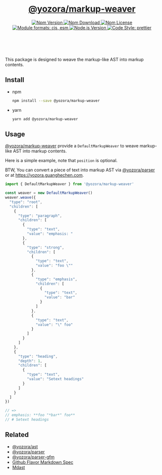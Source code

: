 <header>
  <h1 align="center">
    <a href="https://github.com/yozorajs/yozora/tree/main/packages/markup-weaver#readme">@yozora/markup-weaver</a>
  </h1>
  <div align="center">
    <a href="https://www.npmjs.com/package/@yozora/markup-weaver">
      <img
        alt="Npm Version"
        src="https://img.shields.io/npm/v/@yozora/markup-weaver.svg"
      />
    </a>
    <a href="https://www.npmjs.com/package/@yozora/markup-weaver">
      <img
        alt="Npm Download"
        src="https://img.shields.io/npm/dm/@yozora/markup-weaver.svg"
      />
    </a>
    <a href="https://www.npmjs.com/package/@yozora/markup-weaver">
      <img
        alt="Npm License"
        src="https://img.shields.io/npm/l/@yozora/markup-weaver.svg"
      />
    </a>
    <a href="#install">
      <img
        alt="Module formats: cjs, esm"
        src="https://img.shields.io/badge/module_formats-cjs%2C%20esm-green.svg"
      />
    </a>
    <a href="https://github.com/nodejs/node">
      <img
        alt="Node.js Version"
        src="https://img.shields.io/node/v/@yozora/markup-weaver"
      />
    </a>
    <a href="https://github.com/prettier/prettier">
      <img
        alt="Code Style: prettier"
        src="https://img.shields.io/badge/code_style-prettier-ff69b4.svg?style=flat-square"
      />
    </a>
  </div>
</header>
<br/>

This package is designed to weave the markup-like AST into markup contents.


## Install

* npm

  ```bash
  npm install --save @yozora/markup-weaver
  ```

* yarn

  ```bash
  yarn add @yozora/markup-weaver
  ```

## Usage

[@yozora/markup-weaver][] provide a `DefaultMarkupWeaver` to weave markup-like AST into markup contents.

Here is a simple example, note that `position` is optional.

BTW, You can convert a piece of text into markup AST via [@yozora/parser][] or at https://yozora.guanghechen.com.

```typescript
import { DefaultMarkupWeaver } from '@yozora/markup-weaver'

const weaver = new DefaultMarkupWeaver()
weaver.weave({
  "type": "root",
  "children": [
    {
      "type": "paragraph",
      "children": [
        {
          "type": "text",
          "value": "emphasis: "
        },
        {
          "type": "strong",
          "children": [
            {
              "type": "text",
              "value": "foo \""
            },
            {
              "type": "emphasis",
              "children": [
                {
                  "type": "text",
                  "value": "bar"
                }
              ]
            },
            {
              "type": "text",
              "value": "\" foo"
            }
          ]
        }
      ]
    },
    {
      "type": "heading",
      "depth": 1,
      "children": [
        {
          "type": "text",
          "value": "Setext headings"
        }
      ]
    }
  ]
})

// => 
// emphasis: **foo "*bar*" foo**
// # Setext headings
```


## Related

* [@yozora/ast][]
* [@yozora/parser][]
* [@yozora/parser-gfm][]
* [Github Flavor Markdown Spec][gfm-spec]
* [Mdast][mdast-homepage]


[doc-yozora]: https://yozora.guanghechen.com
[docpage]: https://yozora.guanghechen.com/docs/package/markup-weaver
[homepage]: https://github.com/yozorajs/yozora/tree/main/packages/markup-weaver#readme

<!-- yozora package link definitions -->
[@yozora/ast]:                          https://github.com/yozorajs/yozora/tree/main/packages/ast#readme
[@yozora/markup-weaver]:                  https://github.com/yozorajs/yozora/tree/main/packages/markup-weaver#readme
[@yozora/parser]:                       https://github.com/yozorajs/yozora/tree/main/packages/parser#readme
[@yozora/parser-gfm]:                   https://github.com/yozorajs/yozora/tree/main/packages/parser-gfm#readme
[@yozora/parser-gfm-ex]:                https://github.com/yozorajs/yozora/tree/main/packages/parser-gfm-ex#readme
[@yozora/tokenizer-admonition]:         https://github.com/yozorajs/yozora/tree/main/tokenizers/admonition#readme
[@yozora/tokenizer-autolink]:           https://github.com/yozorajs/yozora/tree/main/tokenizers/autolink#readme
[@yozora/tokenizer-autolink-extension]: https://github.com/yozorajs/yozora/tree/main/tokenizers/autolink-extension#readme
[@yozora/tokenizer-blockquote]:         https://github.com/yozorajs/yozora/tree/main/tokenizers/blockquote#readme
[@yozora/tokenizer-break]:              https://github.com/yozorajs/yozora/tree/main/tokenizers/break#readme
[@yozora/tokenizer-definition]:         https://github.com/yozorajs/yozora/tree/main/tokenizers/definition#readme
[@yozora/tokenizer-delete]:             https://github.com/yozorajs/yozora/tree/main/tokenizers/delete#readme
[@yozora/tokenizer-emphasis]:           https://github.com/yozorajs/yozora/tree/main/tokenizers/emphasis#readme
[@yozora/tokenizer-fenced-code]:        https://github.com/yozorajs/yozora/tree/main/tokenizers/fenced-code#readme
[@yozora/tokenizer-heading]:            https://github.com/yozorajs/yozora/tree/main/tokenizers/heading#readme
[@yozora/tokenizer-html-block]:         https://github.com/yozorajs/yozora/tree/main/tokenizers/html-block#readme
[@yozora/tokenizer-html-inline]:        https://github.com/yozorajs/yozora/tree/main/tokenizers/html-inline#readme
[@yozora/tokenizer-image]:              https://github.com/yozorajs/yozora/tree/main/tokenizers/image#readme
[@yozora/tokenizer-image-reference]:    https://github.com/yozorajs/yozora/tree/main/tokenizers/image-reference#readme
[@yozora/tokenizer-indented-code]:      https://github.com/yozorajs/yozora/tree/main/tokenizers/indented-code#readme
[@yozora/tokenizer-inline-code]:        https://github.com/yozorajs/yozora/tree/main/tokenizers/inline-code#readme
[@yozora/tokenizer-inline-math]:        https://github.com/yozorajs/yozora/tree/main/tokenizers/inline-math#readme
[@yozora/tokenizer-link]:               https://github.com/yozorajs/yozora/tree/main/tokenizers/link#readme
[@yozora/tokenizer-link-reference]:     https://github.com/yozorajs/yozora/tree/main/tokenizers/link-reference#readme
[@yozora/tokenizer-list]:               https://github.com/yozorajs/yozora/tree/main/tokenizers/list#readme
[@yozora/tokenizer-math]:               https://github.com/yozorajs/yozora/tree/main/tokenizers/math#readme
[@yozora/tokenizer-paragraph]:          https://github.com/yozorajs/yozora/tree/main/tokenizers/paragraph#readme
[@yozora/tokenizer-setext-heading]:     https://github.com/yozorajs/yozora/tree/main/tokenizers/setext-heading#readme
[@yozora/tokenizer-table]:              https://github.com/yozorajs/yozora/tree/main/tokenizers/table#readme
[@yozora/tokenizer-text]:               https://github.com/yozorajs/yozora/tree/main/tokenizers/text#readme
[@yozora/tokenizer-thematic-break]:     https://github.com/yozorajs/yozora/tree/main/tokenizers/thematic-break#readme


<!-- gfm link definitions -->
[gfm-spec]: https://github.github.com/gfm
[mdast-homepage]: https://github.com/syntax-tree/mdast
[GFM Autolinks]: https://github.github.com/gfm/#autolinks
[GFM Autolinks (extension)]: https://github.github.com/gfm/#autolinks-extension-
[GFM blockquotes]: https://github.github.com/gfm/#block-quotes
[GFM hard line breaks]: https://github.github.com/gfm/#hard-line-breaks
[GFM soft line breaks]: https://github.github.com/gfm/#soft-line-breaks
[GFM link reference definitions]: https://github.github.com/gfm/#link-reference-definitions
[GFM strikethrough (extension)]: https://github.github.com/gfm/#strikethrough-extension-
[GFM emphasis and strong emphasis]: https://github.github.com/gfm/#emphasis-and-strong-emphasis
[GFM fenced code blocks]: https://github.github.com/gfm/#fenced-code-blocks
[GFM ATX headings]: https://github.github.com/gfm/#atx-headings
[GFM HTML blocks]: https://github.github.com/gfm/#html-blocks
[GFM raw HTML]: https://github.github.com/gfm/#raw-html
[GFM images]: https://github.github.com/gfm/#images
[GFM reference images]: https://github.github.com/gfm/#example-590
[GFM indented code blocks]: https://github.github.com/gfm/#indented-code-blocks
[GFM code spans]: https://github.github.com/gfm/#code-spans
[GFM links]: https://github.github.com/gfm/#links
[GFM reference links]: https://github.github.com/gfm/#reference-link
[GFM lists]: https://github.github.com/gfm/#lists
[GFM list items]: https://github.github.com/gfm/#list-items
[GFM task list items]: https://github.github.com/gfm/#task-list-items-extension-
[GFM paragraphs]: https://github.github.com/gfm/#paragraphs
[GFM setext headings]: https://github.github.com/gfm/#setext-headings
[GFM tables]: https://github.github.com/gfm/#tables-extension-
[GFM textual contents]: https://github.github.com/gfm/#textual-content
[GFM thematic breaks]: https://github.github.com/gfm/#thematic-breaks
